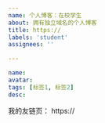 ```yaml
---
name: 个人博客：在校学生
about: 拥有独立域名的个人博客
title: https://
labels: 'student'
assignees: ''

---
```

<!-- 个人博客：在校学生 -->
```yaml
name:
avatar:
tags: [标签1, 标签2]
desc:
```

<!-- 请添加 xaoxuu.com 到您的友链中，然后在下方写上您的友链页面链接： -->

我的友链页： https://

<!-- 如果您使用 issue 作为友链源，请下方写上 issue 仓库链接。 -->


<!-- end -->
